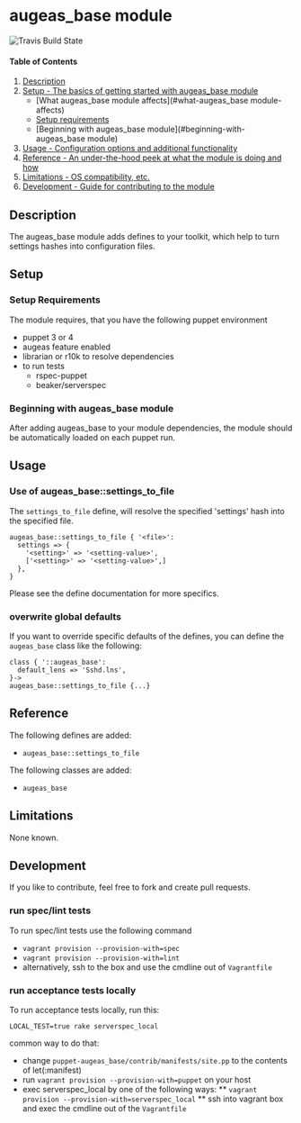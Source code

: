# augeas_base module

![Travis Build State](https://travis-ci.org/diLLec/puppet-augeas_base.svg?branch=master)

#### Table of Contents

1. [Description](#description)
1. [Setup - The basics of getting started with augeas_base module](#setup)
    * [What augeas_base module affects](#what-augeas_base module-affects)
    * [Setup requirements](#setup-requirements)
    * [Beginning with augeas_base module](#beginning-with-augeas_base module)
1. [Usage - Configuration options and additional functionality](#usage)
1. [Reference - An under-the-hood peek at what the module is doing and how](#reference)
1. [Limitations - OS compatibility, etc.](#limitations)
1. [Development - Guide for contributing to the module](#development)

## Description

The augeas_base module adds defines to your toolkit, which help to turn settings hashes into
configuration files. 

## Setup
### Setup Requirements

The module requires, that you have the following puppet environment
* puppet 3 or 4
* augeas feature enabled
* librarian or r10k to resolve dependencies
* to run tests
    * rspec-puppet
    * beaker/serverspec

### Beginning with augeas_base module
After adding augeas_base to your module dependencies, the module should be 
automatically loaded on each puppet run.

## Usage
### Use of augeas_base::settings_to_file 
The `settings_to_file` define, will resolve the specified 'settings' hash 
into the specified file.  

    augeas_base::settings_to_file { '<file>':
      settings => {
        '<setting>' => '<setting-value>',
        ['<setting>' => '<setting-value>',]
      },
    }

Please see the define documentation for more specifics.

### overwrite global defaults
If you want to override specific defaults of the defines, you can define the `augeas_base` 
class like the following:

    class { '::augeas_base':
      default_lens => 'Sshd.lns',
    }->
    augeas_base::settings_to_file {...}


## Reference
The following defines are added:
* `augeas_base::settings_to_file`

The following classes are added:
* `augeas_base`

## Limitations
None known.

## Development
If you like to contribute, feel free to fork and create pull requests.

### run spec/lint tests
To run spec/lint tests use the following command

* `vagrant provision --provision-with=spec`
* `vagrant provision --provision-with=lint`
* alternatively, ssh to the box and use the cmdline out of `Vagrantfile`

### run acceptance tests locally
To run acceptance tests locally, run this:

    LOCAL_TEST=true rake serverspec_local
    
common way to do that:
* change `puppet-augeas_base/contrib/manifests/site.pp` to the contents of let(:manifest)
* run `vagrant provision --provision-with=puppet` on your host
* exec serverspec_local by one of the following ways:
** `vagrant provision --provision-with=serverspec_local`
** ssh into vagrant box and exec the cmdline out of the `Vagrantfile`
    